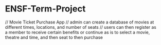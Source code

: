 # ENSF-Term-Project

// Movie Ticket Purchase App
// admin can create a database of movies at different times, locations, and number of seats
// users can then register as a member to receive certain benefits or continue as is to select a movie, theatre and time, and then seat to then purchase
